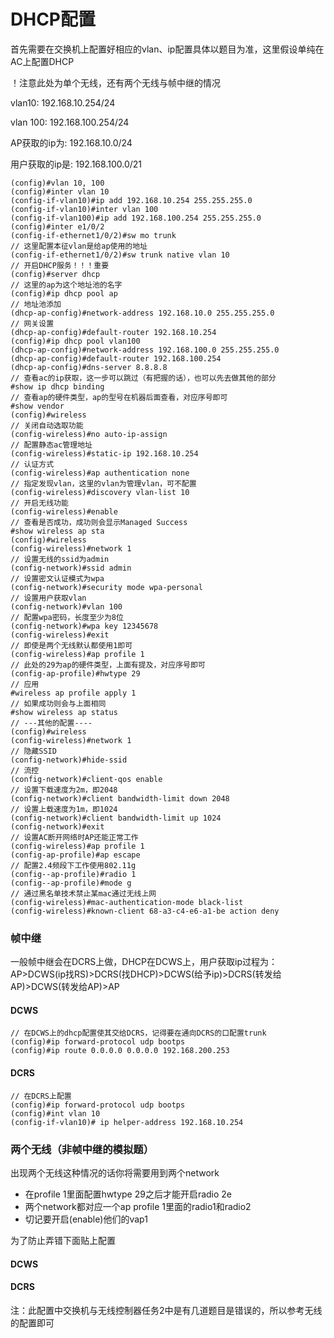 # DHCP配置

首先需要在交换机上配置好相应的vlan、ip配置具体以题目为准，这里假设单纯在AC上配置DHCP 

！注意此处为单个无线，还有两个无线与帧中继的情况

vlan10: 192.168.10.254/24

vlan 100: 192.168.100.254/24

AP获取的ip为: 192.168.10.0/24

用户获取的ip是: 192.168.100.0/21

``` shell
(config)#vlan 10, 100
(config)#inter vlan 10
(config-if-vlan10)#ip add 192.168.10.254 255.255.255.0
(config-if-vlan10)#inter vlan 100
(config-if-vlan100)#ip add 192.168.100.254 255.255.255.0
(config)#inter e1/0/2
(config-if-ethernet1/0/2)#sw mo trunk
// 这里配置本征vlan是给ap使用的地址
(config-if-ethernet1/0/2)#sw trunk native vlan 10
// 开启DHCP服务！！！重要
(config)#server dhcp
// 这里的ap为这个地址池的名字
(config)#ip dhcp pool ap
// 地址池添加
(dhcp-ap-config)#network-address 192.168.10.0 255.255.255.0
// 网关设置
(dhcp-ap-config)#default-router 192.168.10.254
(config)#ip dhcp pool vlan100
(dhcp-ap-config)#network-address 192.168.100.0 255.255.255.0
(dhcp-ap-config)#default-router 192.168.100.254
(dhcp-ap-config)#dns-server 8.8.8.8
// 查看ac的ip获取，这一步可以跳过（有把握的话），也可以先去做其他的部分
#show ip dhcp binding
// 查看ap的硬件类型，ap的型号在机器后面查看，对应序号即可
#show vendor
(config)#wireless
// 关闭自动选取功能
(config-wireless)#no auto-ip-assign
// 配置静态ac管理地址
(config-wireless)#static-ip 192.168.10.254
// 认证方式
(config-wireless)#ap authentication none
// 指定发现vlan，这里的vlan为管理vlan，可不配置
(config-wireless)#discovery vlan-list 10
// 开启无线功能
(config-wireless)#enable
// 查看是否成功，成功则会显示Managed Success
#show wireless ap sta
(config)#wireless
(config-wireless)#network 1
// 设置无线的ssid为admin
(config-network)#ssid admin
// 设置密文认证模式为wpa
(config-network)#security mode wpa-personal
// 设置用户获取vlan
(config-network)#vlan 100
// 配置wpa密码，长度至少为8位
(config-network)#wpa key 12345678
(config-wireless)#exit
// 即使是两个无线默认都使用1即可
(config-wireless)#ap profile 1
// 此处的29为ap的硬件类型，上面有提及，对应序号即可
(config-ap-profile)#hwtype 29
// 应用
#wireless ap profile apply 1
// 如果成功则会与上面相同
#show wireless ap status
// ---其他的配置----
(config)#wireless
(config-wireless)#network 1
// 隐藏SSID
(config-network)#hide-ssid
// 流控
(config-network)#client-qos enable
// 设置下载速度为2m，即2048
(config-network)#client bandwidth-limit down 2048
// 设置上载速度为1m，即1024
(config-network)#client bandwidth-limit up 1024
(config-network)#exit
// 设置AC断开网络时AP还能正常工作
(config-wireless)#ap profile 1
(config-ap-profile)#ap escape
// 配置2.4频段下工作使用802.11g
(config--ap-profile)#radio 1
(config--ap-profile)#mode g
// 通过黑名单技术禁止某mac通过无线上网
(config-wireless)#mac-authentication-mode black-list
(config-wireless)#known-client 68-a3-c4-e6-a1-be action deny
```

### 帧中继

一般帧中继会在DCRS上做，DHCP在DCWS上，用户获取ip过程为：AP>DCWS(ip找RS)>DCRS(找DHCP)>DCWS(给予ip)>DCRS(转发给AP)>DCWS(转发给AP)>AP

#### DCWS

``` shell
// 在DCWS上的dhcp配置使其交给DCRS，记得要在通向DCRS的口配置trunk
(config)#ip forward-protocol udp bootps
(config)#ip route 0.0.0.0 0.0.0.0 192.168.200.253
```

[](note.assets/两个无线/帧中继/AC.text )

#### DCRS

``` shell
// 在DCRS上配置
(config)#ip forward-protocol udp bootps
(config)#int vlan 10
(config-if-vlan10)# ip helper-address 192.168.10.254
```

[](note.assets/两个无线/帧中继/RS.text )

### 两个无线（非帧中继的模拟题）

出现两个无线这种情况的话你将需要用到两个network

* 在profile 1里面配置hwtype 29之后才能开启radio 2e
* 两个network都对应一个ap profile 1里面的radio1和radio2
* 切记要开启(enable)他们的vap1

为了防止弄错下面贴上配置

#### DCWS

[](./note.assets/两个无线/模拟题/AC.text )

#### DCRS

[](note.assets/两个无线/模拟题/RS.text )

注：此配置中交换机与无线控制器任务2中是有几道题目是错误的，所以参考无线的配置即可


